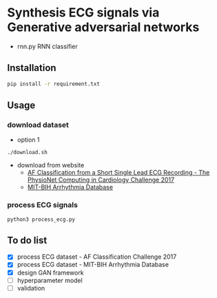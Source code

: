 # Synthesis ECG signals via Generative adversarial networks

- rnn.py  RNN classifier

## Installation
```bash
pip install -r requirement.txt
```
## Usage

### download dataset
- option 1
```
./download.sh
```
- download from website 
    - [AF Classification from a Short Single Lead ECG Recording - The PhysioNet Computing in Cardiology Challenge 2017](https://physionet.org/content/challenge-2017/1.0.0/training2017.zip)
    - [MIT-BIH Arrhythmia Database](https://physionet.org/static/published-projects/mitdb/mit-bih-arrhythmia-database-1.0.0.zip)

### process ECG signals
```
python3 process_ecg.py
```
## To do list
- [x] process ECG dataset - AF Classification Challenge 2017
- [x] process ECG dataset - MIT-BIH Arrhythmia Database
- [x] design GAN framework
- [ ] hyperparameter model 
- [ ] validation
